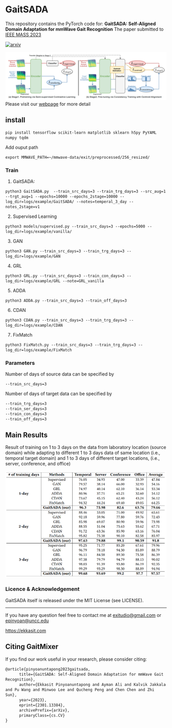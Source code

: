 # GaitSADA
This repository contains the PyTorch code for:
__GaitSADA: Self-Aligned Domain Adaptation for mmWave Gait Recognition__
The paper submitted to [IEEE MASS 2023](https://cis.temple.edu/ieeemass2023/index.html)

[![arxiv](https://img.shields.io/badge/arXiv:2301.13384-red)](https://arxiv.org/abs/2301.13384) 

![overall](assets/overall.png)
Please visit our [webpage](https://exitudio.github.io/GaitSADA) for more detail

## install
```
pip install tensorflow scikit-learn matplotlib sklearn h5py PyYAML numpy tqdm
```

Add ouput path
```
export MMWAVE_PATH=~/mmwave-data/exit/preprocessed/256_resized/
```

### Train

1. GaitSADA:
```
python3 GaitSADA.py  --train_src_days=3 --train_trg_days=3 --src_aug=1 --trgt_aug=1 --epochs=10000 --epochs_2stage=10000 --log_dir=logs/example/GaitSADA/ --notes=temperal_3_day --notes_2stage=v1
```

2. Supervised Learning
```
python3 models/supervised.py --train_src_days=3 --epochs=5000 --log_dir=logs/example/vanilla/
```

3. GAN
```
python3 GAN.py --train_src_days=3 --train_trg_days=3 --log_dir=logs/example/GAN
```

4. GRL
```
python3 GRL.py --train_src_days=3 --train_con_days=3 --log_dir=logs/example/GRL --note=GRL_vanilla
```

5. ADDA
```
python3 ADDA.py --train_src_days=3 --train_off_days=3 
```

6. CDAN
```
python3 CDAN.py --train_src_days=3 --train_trg_days=3 --log_dir=logs/example/CDAN
```

7. FixMatch
```
python3 FixMatch.py --train_src_days=3 --train_trg_days=3 --log_dir=logs/example/FixMatch
```

### Parameters
Number of days of source data can be specified by
```
--train_src_days=3
```

Number of days of target data can be specified by
```
--train_trg_days=3 
--train_ser_days=3
--train_con_days=3
--train_off_days=3
```
## Main Results
Result of training on 1 to 3 days on the data from laboratory location (source domain) while adapting to different 1 to 3 days data of same location (i.e., temporal target domain) and 1 to 3 days of different target locations, (i.e., server, conference, and office)

![table](assets/table.png)

<!-- #### 1 Day Result

|   Methods        | Temporal | Server | Conference | Office | Average |
|:-----------------|:---------|:-------|:-----------|:-------|:--------|
| Supervised       |   76.05  |   34.93|  47.00     |   33.39| 47.84   |
| GAN              |79.57     |38.14   |66.00       |32.93   |54.16    |
| GRL              |74.97     |40.14   |62.10       |36.14   |53.34    |
| ADDA             |80.96     |37.71   | 65.21      |32.60   |54.12    |
| CDAN             |73.67     | 45.15  | 62.40      |43.24   |56.12    |
| FixMatch         |94.32     | 44.24  | 69.40      |49.05   |64.25    |
|**GaitSADA (our)**|96.3      | 75.98  | 82.6       |63.76   |79.66    | -->

<!-- #### 2 Day Result
|   Methods        | Temporal | Server | Conference | Office | Average |
|:-----------------|:---------|:-------|:-----------|:-------|:--------|
| Supervised       |   88.46  |   53.05|  71.00     |   49.92| 65.61   | -->



### Licence & Acknowledgement
GaitSADA itself is released under the MIT License (see LICENSE).

---
If you have any question feel free to contact me at exitudio@gmail.com or epinyoan@uncc.edu

https://ekkasit.com

## <a name="CitingGaitMixer"></a>Citing GaitMixer
If you find our work useful in your research, please consider citing:

```
@article{pinyoanuntapong2023gaitsada,
      title={GaitSADA: Self-Aligned Domain Adaptation for mmWave Gait Recognition}, 
      author={Ekkasit Pinyoanuntapong and Ayman Ali and Kalvik Jakkala and Pu Wang and Minwoo Lee and Qucheng Peng and Chen Chen and Zhi Sun},
      year={2023},
      eprint={2301.13384},
      archivePrefix={arXiv},
      primaryClass={cs.CV}
}
```


<!-- python3 ResnetVanilla_FixMatch_centroid.py  --train_src_days=3 --train_trg_days=3 --src_aug=1 --trgt_aug=1 --epochs=10000 --epochs_fixmatch=10000 --log_dir=logs/Baselines/paper/vanilla_fixMatch_centroid_softlabel_self_supervsied/ --notes=temperal_3_day --notes_fixmatch=v1



python3 ResnetAMCA_DomClas_GAN_Vanilla.py --train_src_days=3 --train_trg_days=3 --log_dir=logs/Baselines/paper/GAN
python3 ResnetAMCA_DomClas_GRL_Vanilla.py --train_src_days=3 --train_con_days=3 --log_dir=logs/Baselines/paper/GRL --note=GRL_vanilla
python3 ResnetADDA.py --train_src_days=3 --train_off_days=3 

python3 ResnetCDAN_2.py --train_src_days=3 --train_trg_days=3 --log_dir=logs/Baselines/paper/CDAN

python3 ResnetFixMatch.py --train_src_days=3 --train_trg_days=3 --log_dir=logs/Baselines/paper/FixMatch -->